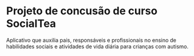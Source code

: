 
# Projeto de concusão de curso SocialTea

Aplicativo que auxilia pais, responsáveis e profissionais no ensino de habilidades sociais e atividades de vida diária para crianças com autismo.

